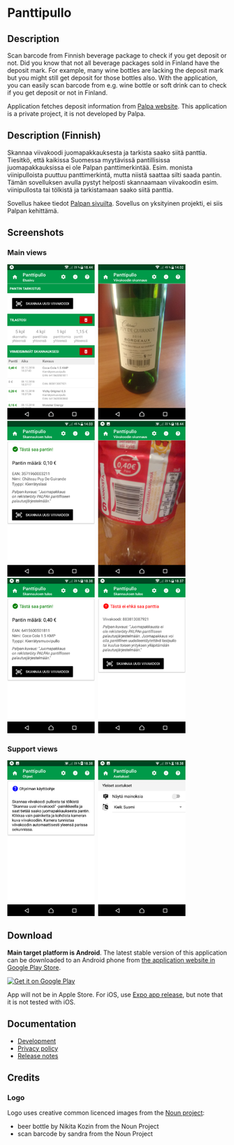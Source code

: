 # Panttipullo

## Description

Scan barcode from Finnish beverage package to check if you get deposit or not. 
Did you know that not all beverage packages sold in Finland have the deposit mark. 
For example, many wine bottles are lacking the deposit mark but you might still get deposit 
for those bottles also. With the application, you can easily scan barcode from e.g. 
wine bottle or soft drink can to check if you get deposit or not in Finland.

Application fetches deposit information from [Palpa website](https://extra.palpa.fi/pantillisuus). 
This application is a private project, it is not developed by Palpa.

## Description (Finnish)

Skannaa viivakoodi juomapakkauksesta ja tarkista saako siitä panttia. Tiesitkö, 
että kaikissa Suomessa myytävissä pantillisissa juomapakkauksissa ei ole Palpan panttimerkintää. 
Esim. monista viinipulloista puuttuu panttimerkintä, mutta niistä saattaa silti saada pantin. 
Tämän sovelluksen avulla pystyt helposti skannaamaan viivakoodin esim. viinipullosta tai tölkistä 
ja tarkistamaan saako siitä panttia. 

Sovellus hakee tiedot [Palpan sivuilta](https://extra.palpa.fi/pantillisuus). 
Sovellus on yksityinen projekti, ei siis Palpan kehittämä.

## Screenshots

### Main views

<kbd>
<img src="play_store/screenshots/01_main_screen.png" width="200" alt="Main screen of the application"/> <img src="play_store/screenshots/02_1_scan.png" width="200" alt="Scanning barcode from wine bottle"/> <img src="play_store/screenshots/03_1_result_has_deposit.png" width="200" alt="When wine bottle has deposit"/> <img src="play_store/screenshots/02_scan.png" width="200" alt="Scanning barcode from plastic bottle"/> <img src="play_store/screenshots/03_result_has_deposit.png" width="200" alt="When plastic bottle has deposit"/> <img src="play_store/screenshots/04_result_no_deposit.png" width="200" alt="When bottle / can has no deposit"/>
</kbd>
  
### Support views

<kbd>
<img src="play_store/screenshots/05_help.png" width="200" alt="Help view"/> <img src="play_store/screenshots/06_settings.png" width="200" alt="Settings view"/>
</kbd>

## Download

**Main target platform is Android**. The latest stable version of this application can be downloaded to an Android phone
from [the application website in Google Play Store](https://play.google.com/store/apps/details?id=fi.mvestola.panttipullo).

<a style="display: block;" href='https://play.google.com/store/apps/details?id=fi.mvestola.panttipullo'><img height="100" alt="Get it on Google Play" src='https://play.google.com/intl/en_us/badges/images/generic/en_badge_web_generic.png'/></a>

App will not be in Apple Store. For iOS, use [Expo app release](https://expo.io/@mvestola/Panttipullo), but note that it is not tested with iOS.

## Documentation

* [Development](./docs/DEVELOPMENT.md)
* [Privacy policy](privacy-policy.md)
* [Release notes](RELEASE-NOTES.md)

## Credits

### Logo

Logo uses creative common licenced images from the [Noun project](https://thenounproject.com):
* beer bottle by Nikita Kozin from the Noun Project
* scan barcode by sandra from the Noun Project
